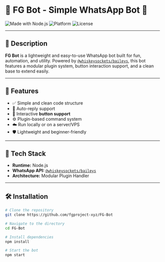 # 🌟 FG Bot - Simple WhatsApp Bot 🤖

![Made with Node.js](https://img.shields.io/badge/Made%20with-Node.js-green?style=for-the-badge&logo=node.js)
![Platform](https://img.shields.io/badge/Platform-WhatsApp-blue?style=for-the-badge&logo=whatsapp)
![License](https://img.shields.io/badge/License-MIT-lightgrey?style=for-the-badge)

---

## 📌 Description

**FG Bot** is a lightweight and easy-to-use WhatsApp bot built for fun, automation, and utility. Powered by [`@whiskeysockets/baileys`](https://github.com/WhiskeySockets/Baileys), this bot features a modular plugin system, button interaction support, and a clean base to extend easily.

---

## 🚀 Features

- ✅ Simple and clean code structure
- 💬 Auto-reply support
- 🔘 Interactive **button support**
- ⚙️ Plugin-based command system
- ☁️ Run locally or on a server/VPS
- 🛡️ Lightweight and beginner-friendly

---

## 🧩 Tech Stack

- **Runtime:** Node.js
- **WhatsApp API:** [`@whiskeysockets/baileys`](https://github.com/WhiskeySockets/Baileys)
- **Architecture:** Modular Plugin Handler

---

## 🛠️ Installation

```bash
# Clone the repository
git clone https://github.com/fgproject-xyz/FG-Bot

# Navigate to the directory
cd FG-Bot

# Install dependencies
npm install

# Start the bot
npm start
